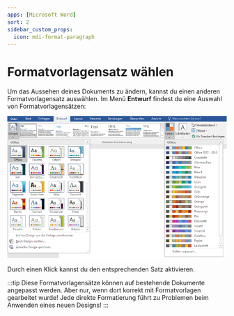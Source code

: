 ```yaml
---
apps: [Microsoft Word]
sort: 2
sidebar_custom_props:
  icon: mdi-format-paragraph
---
```


# Formatvorlagensatz wählen



Um das Aussehen deines Dokuments zu ändern, kannst du einen anderen Formatvorlagensatz auswählen. Im Menü __Entwurf__ findest du eine Auswahl von Formatvorlagensätzen:

![Formatvorlagensätze (Designs) und Farbvariationen](./formatvorlagensatz.png)

Durch einen Klick kannst du den entsprechenden Satz aktivieren.

:::tip
Diese Formatvorlagensätze können auf bestehende Dokumente angepasst werden. Aber nur, wenn dort korrekt mit Formatvorlagen gearbeitet wurde! Jede direkte Formatierung führt zu Problemen beim Anwenden eines neuen Designs!
:::
